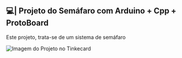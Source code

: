 ## 💻| Projeto do Semáfaro com Arduino + Cpp + ProtoBoard

  Este projeto, trata-se de um sistema de semáfaro 

![Imagem do Projeto no Tinkecard](https://github.com/user-attachments/assets/49206bc0-7cde-4ada-b7f5-ab6e50eed3be)
